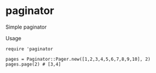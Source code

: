 paginator
=========
Simple paginator

Usage
```
require 'paginator

pages = Paginator::Pager.new([1,2,3,4,5,6,7,8,9,10], 2)
pages.page(2) # [3,4]
```
